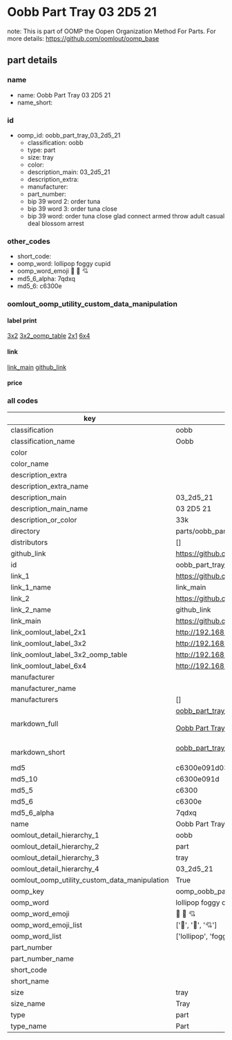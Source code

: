 # Oobb Part Tray 03 2D5 21  

note: This is part of OOMP the Oopen Organization Method For Parts. For more details: https://github.com/oomlout/oomp_base

##  part details





### name
* name: Oobb Part Tray 03 2D5 21
* name_short: 
### id
* oomp_id: oobb_part_tray_03_2d5_21
  * classification: oobb
  * type: part
  * size: tray
  * color: 
  * description_main: 03_2d5_21
  * description_extra: 
  * manufacturer: 
  * part_number: 
  * bip 39 word 2: order tuna
  * bip 39 word 3: order tuna close
  * bip 39 word: order tuna close glad connect armed throw adult casual deal blossom arrest

### other_codes
* short_code: 
* oomp_word: lollipop foggy cupid
* oomp_word_emoji :lollipop: :foggy: :cupid:
* md5_6_alpha: 7qdxq
* md5_6: c6300e






### oomlout_oomp_utility_custom_data_manipulation
#### label print
[3x2](http://192.168.1.245:1112/?label=oomp%207qdxq)
[3x2_oomp_table](http://192.168.1.107:1112/?label=oomp%207qdxq)
[2x1](http://192.168.1.242:1112/?label=oomp%207qdxq)
[6x4](http://192.168.1.55:1112/?label=oomp%207qdxq)    

#### link

[link_main](https://github.com/oomlout/oomlout_oomp_current_version_messy/tree/main/parts/oobb_part_tray_03_2d5_21) [github_link](https://github.com/oomlout/oomlout_oomp_part_src/tree/main/parts/oobb_part_tray_03_2d5_21)                             

#### price







### all codes 
| key | value |  
| --- | --- |  
| classification | oobb |  
| classification_name | Oobb |  
| color |  |  
| color_name |  |  
| description_extra |  |  
| description_extra_name |  |  
| description_main | 03_2d5_21 |  
| description_main_name | 03 2D5 21 |  
| description_or_color | 33k |  
| directory | parts/oobb_part_tray_03_2d5_21 |  
| distributors | [] |  
| github_link | https://github.com/oomlout/oomlout_oomp_part_src/tree/main/parts/oobb_part_tray_03_2d5_21 |  
| id | oobb_part_tray_03_2d5_21 |  
| link_1 | https://github.com/oomlout/oomlout_oomp_current_version_messy/tree/main/parts/oobb_part_tray_03_2d5_21 |  
| link_1_name | link_main |  
| link_2 | https://github.com/oomlout/oomlout_oomp_part_src/tree/main/parts/oobb_part_tray_03_2d5_21 |  
| link_2_name | github_link |  
| link_main | https://github.com/oomlout/oomlout_oomp_current_version_messy/tree/main/parts/oobb_part_tray_03_2d5_21 |  
| link_oomlout_label_2x1 | http://192.168.1.242:1112/?label=oomp%207qdxq |  
| link_oomlout_label_3x2 | http://192.168.1.245:1112/?label=oomp%207qdxq |  
| link_oomlout_label_3x2_oomp_table | http://192.168.1.107:1112/?label=oomp%207qdxq |  
| link_oomlout_label_6x4 | http://192.168.1.55:1112/?label=oomp%207qdxq |  
| manufacturer |  |  
| manufacturer_name |  |  
| manufacturers | [] |  
| markdown_full | [oobb_part_tray_03_2d5_21](https://github.com/oomlout/oomlout_oomp_current_version_messy/tree/main/parts/oobb_part_tray_03_2d5_21)<br>[](https://github.com/oomlout/oomlout_oomp_current_version_messy/tree/main/parts/oobb_part_tray_03_2d5_21)<br>[Oobb Part Tray 03 2D5 21](https://github.com/oomlout/oomlout_oomp_current_version_messy/tree/main/parts/oobb_part_tray_03_2d5_21)<br><br> |  
| markdown_short | [oobb_part_tray_03_2d5_21](https://github.com/oomlout/oomlout_oomp_current_version_messy/tree/main/parts/oobb_part_tray_03_2d5_21)<br><br> |  
| md5 | c6300e091d03dc282f179628577a9ce1 |  
| md5_10 | c6300e091d |  
| md5_5 | c6300 |  
| md5_6 | c6300e |  
| md5_6_alpha | 7qdxq |  
| name | Oobb Part Tray 03 2D5 21 |  
| oomlout_detail_hierarchy_1 | oobb |  
| oomlout_detail_hierarchy_2 | part |  
| oomlout_detail_hierarchy_3 | tray |  
| oomlout_detail_hierarchy_4 | 03_2d5_21 |  
| oomlout_oomp_utility_custom_data_manipulation | True |  
| oomp_key | oomp_oobb_part_tray_03_2d5_21 |  
| oomp_word | lollipop foggy cupid |  
| oomp_word_emoji | :lollipop: :foggy: :cupid: |  
| oomp_word_emoji_list | [':lollipop:', ':foggy:', ':cupid:'] |  
| oomp_word_list | ['lollipop', 'foggy', 'cupid'] |  
| part_number |  |  
| part_number_name |  |  
| short_code |  |  
| short_name |  |  
| size | tray |  
| size_name | Tray |  
| type | part |  
| type_name | Part |  
